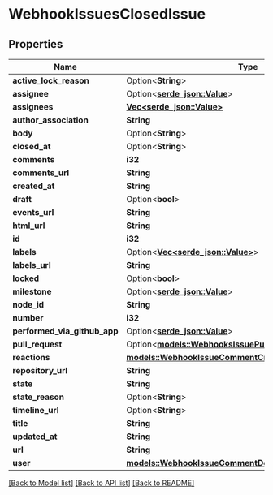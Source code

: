 # WebhookIssuesClosedIssue

## Properties

Name | Type | Description | Notes
------------ | ------------- | ------------- | -------------
**active_lock_reason** | Option<**String**> |  | 
**assignee** | Option<[**serde_json::Value**](.md)> |  | [optional]
**assignees** | [**Vec<serde_json::Value>**](serde_json::Value.md) |  | 
**author_association** | **String** |  | 
**body** | Option<**String**> |  | 
**closed_at** | Option<**String**> |  | 
**comments** | **i32** |  | 
**comments_url** | **String** |  | 
**created_at** | **String** |  | 
**draft** | Option<**bool**> |  | [optional]
**events_url** | **String** |  | 
**html_url** | **String** |  | 
**id** | **i32** |  | 
**labels** | Option<[**Vec<serde_json::Value>**](serde_json::Value.md)> |  | [optional]
**labels_url** | **String** |  | 
**locked** | Option<**bool**> |  | [optional]
**milestone** | Option<[**serde_json::Value**](.md)> |  | 
**node_id** | **String** |  | 
**number** | **i32** |  | 
**performed_via_github_app** | Option<[**serde_json::Value**](.md)> |  | [optional]
**pull_request** | Option<[**models::WebhooksIssuePullRequest**](webhooks_issue_pull_request.md)> |  | [optional]
**reactions** | [**models::WebhookIssueCommentCreatedIssueAllOfReactions**](webhook_issue_comment_created_issue_allOf_reactions.md) |  | 
**repository_url** | **String** |  | 
**state** | **String** |  | 
**state_reason** | Option<**String**> |  | [optional]
**timeline_url** | Option<**String**> |  | [optional]
**title** | **String** |  | 
**updated_at** | **String** |  | 
**url** | **String** |  | 
**user** | [**models::WebhookIssueCommentDeletedIssueAllOfUser**](webhook_issue_comment_deleted_issue_allOf_user.md) |  | 

[[Back to Model list]](../README.md#documentation-for-models) [[Back to API list]](../README.md#documentation-for-api-endpoints) [[Back to README]](../README.md)


